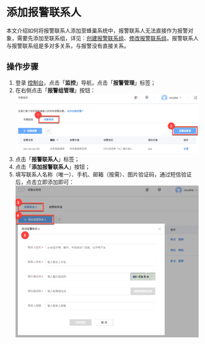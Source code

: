 # 添加报警联系人

本文介绍如何将报警联系人添加至蜂巢系统中，报警联系人无法直接作为报警对象，需要先添加至联系组，详见：[创建报警联系组](../md.html#!运维工具/性能监控/报警管理使用指南/报警联系组/创建报警联系组.md)、[修改报警联系组](../md.html#!运维工具/性能监控/报警管理使用指南/报警联系组/修改报警联系组.md)。报警联系人与报警联系组是多对多关系，与报警没有直接关系。

## 操作步骤

1. 登录 [控制台](https://c.163.com/dashboard#/m/apm/alarm/)，点击「**监控**」导航，点击「**报警管理**」标签；
2. 在右侧点击「**报警组管理**」按钮：
![](../../image/使用指南-报警组管理.png)
3. 点击「**报警联系人**」标签；
4. 点击「**添加报警联系人**」按钮；
5. 填写联系人名称（唯一）、手机、邮箱（按需）、图片验证码，通过短信验证后，点击立即添加即可：
![](../../image/使用指南-报警人管理-添加报警联系人.png)


